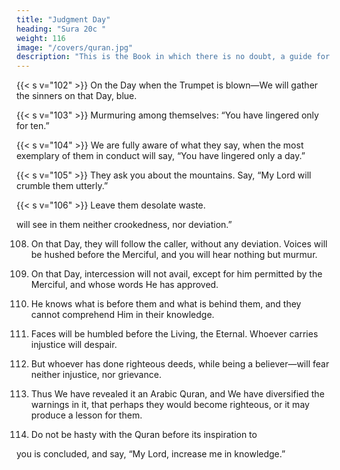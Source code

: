 ```yaml
---
title: "Judgment Day"
heading: "Sura 20c "
weight: 116
image: "/covers/quran.jpg"
description: "This is the Book in which there is no doubt, a guide for the righteous."
---
```



<!-- 100. Whoever turns away from it will carry on the Day of Resurrection a burden.
101. Abiding therein forever. And wretched is
their burden on the Day of Resurrection. -->

{{< s v="102" >}} On the Day when the Trumpet is blown—We will gather the sinners on that Day, blue.

{{< s v="103" >}} Murmuring among themselves: “You have lingered only for ten.”

{{< s v="104" >}} We are fully aware of what they say, when the most exemplary of them in conduct will
say, “You have lingered only a day.”

{{< s v="105" >}} They ask you about the mountains. Say, “My Lord will crumble them utterly.”

{{< s v="106" >}} Leave them desolate waste.

will see in them neither crookedness, nor deviation.”

108. On that Day, they will follow the caller, without any deviation. Voices will be hushed
before the Merciful, and you will hear nothing but murmur.

109. On that Day, intercession will not avail, except for him permitted by the Merciful, and whose words He has approved.

110. He knows what is before them and what is behind them, and they cannot comprehend Him in their knowledge.

111. Faces will be humbled before the Living, the Eternal. Whoever carries injustice will despair.

112. But whoever has done righteous deeds, while being a believer—will fear neither injustice, nor grievance.

113. Thus We have revealed it an Arabic Quran, and We have diversified the warnings in it, that perhaps they would become righteous, or it may produce a lesson for them.

114. <!-- Exalted is Enki, the True King. --> Do not be hasty with the Quran before its inspiration to
you is concluded, and say, “My Lord, increase me in knowledge.”

<!-- 107. You And We covenanted with Adam before, but he forgot, and We found in him no resolve.

{{< s v="116" >}} When We said to the angels, “Bow down to Adam.” They bowed down, except
for Satan; he refused.

117. We said, “O Adam, this is an enemy to you and to your wife. So do not let him make you
leave the Garden, for then you will suffer.

118. In it you will never go hungry, nor be naked.

119. Nor will you be thirsty in it, nor will you swelter.”
120. But Satan whispered to him. He said, “O Adam, shall I show you the Tree of Immor-
tality, and a kingdom that never decays?”

121. And so they ate from it; whereupon their bodies became visible to them, and they
started covering themselves with the leaves of the Garden. Thus Adam disobeyed his Lord,
and fell.

122. But then his Lord recalled him, and pardoned him, and guided him.

123. He said, “Go down from it, altogether; some of you enemies of some others. But
whenever guidance comes to you from Me, 
whoever follows My guidance, will not go
astray, nor suffer.

124. But whoever turns away from My Reminder, for him is a confined life. And We
will raise him on the Day of Resurrection
blind.”

125. He will say, “My Lord, why did You raise me blind, though I was seeing?”

126. He will say, “Just as Our revelations came to you, and you forgot them, today you will
be forgotten.”

127. Thus We recompense him who trans-
gresses and does not believe in the revelations
of his Lord. The punishment of the Hereafter is more severe, and more lasting.

128. Is it not instructive to them, how many generations before them We destroyed, in whose settlements they walk? Surely in that
are signs for people of understanding.

129. Were it not for a word that issued from
your Lord, the inevitable would have hap-
pened, but there is an appointed term.

130. So bear patiently what they say, and celebrate the praises of your Lord before the ris-
ing of the sun, and before its setting. And during the hours of the night glorify Him,
and at the borders of the day, that you may be satisfied.

131. And do not extend your glance towards
what We have given some classes of them to
enjoy—the splendor of the life of this world—
that We may test them thereby. Your Lord’s
provision is better, and more lasting. -->

<!-- 132. And exhort your people to pray, and pa-
tiently adhere to it. We ask of you no suste-
nance, but it is We who sustain you. The good
ending is that for righteousness. -->

<!-- 133. They say, “Why does he not bring us a miracle from his Lord?” Were they not given enough miracles in the former scriptures?

134. Had We destroyed them with a punishment before him, they would have said, “Our Lord, if only You had sent us a messenger, we
would have followed Your revelations before we were humiliated and disgraced.”

135. Say, “Everybody is waiting, so wait. You
will know who the people of the straight path
are, and who is rightly-guided.
 -->
